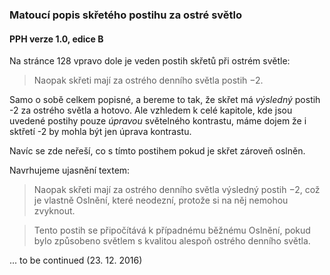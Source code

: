 ### Matoucí popis skřetého postihu za ostré světlo

#### PPH verze 1.0, edice B

Na stránce 128 vpravo dole je veden postih skřetů při ostrém světle:
> Naopak skřeti mají za ostrého denního světla postih −2.

Samo o sobě celkem popisné, a bereme to tak, že skřet má *výsledný* postih -2 za ostrého světla a hotovo.
Ale vzhledem k celé kapitole, kde jsou uvedené postihy pouze *úpravou* světelného kontrastu,
máme dojem že i sktřetí -2 by mohla být jen úprava kontrastu.

Navíc se zde neřeší, co s tímto postihem pokud je skřet zároveň oslněn.

Navrhujeme ujasnění textem:
> Naopak skřeti mají za ostrého denního světla výsledný postih −2, což je vlastně Oslnění, které neodezní,
protože si na něj nemohou zvyknout.

> Tento postih se připočítává k případnému běžnému Oslnění, pokud bylo způsobeno
světlem s kvalitou alespoň ostrého denního světla.

... to be continued (23. 12. 2016)